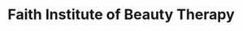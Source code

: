 ---
title: "Faith Institute of Beauty Therapy"
url: /ganta/faith-institute-of-beauty-therapy/
shop: beauty
---